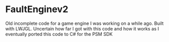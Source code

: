 # FaultEnginev2
Old incomplete code for a game engine I was working on a while ago. Built with LWJGL. Uncertain how far I got with this code and how it works as I eventually ported this code to C# for the PSM SDK
